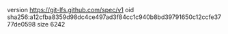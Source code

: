 version https://git-lfs.github.com/spec/v1
oid sha256:a12cfba8359d98dc4ce497ad3f84cc1c940b8bd39791650c12ccfe3777de0598
size 6242
